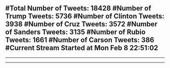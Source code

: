 #Total Number of Tweets: 18428 
#Number of Trump Tweets: 5736
#Number of Clinton Tweets: 3938
#Number of Cruz Tweets: 3572
#Number of Sanders Tweets: 3135
#Number of Rubio Tweets: 1661
#Number of Carson Tweets: 386
#Current Stream Started at Mon Feb  8 22:51:02
---
---
---
